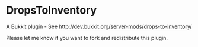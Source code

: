 DropsToInventory
=================
A Bukkit plugin - See http://dev.bukkit.org/server-mods/drops-to-inventory/

Please let me know if you want to fork and redistribute this plugin.
